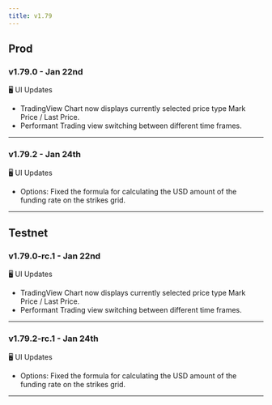 ```yaml
---
title: v1.79
---
```


## Prod
### v1.79.0 - Jan 22nd
🖥️  UI Updates
* TradingView Chart now displays currently selected price type Mark Price / Last Price.
* Performant Trading view switching between different time frames.

---
### v1.79.2 - Jan 24th

🖥️  UI Updates
* Options: Fixed the formula for calculating the USD amount of the funding rate on the strikes grid.
---

## Testnet
### v1.79.0-rc.1 - Jan 22nd

🖥️  UI Updates
* TradingView Chart now displays currently selected price type Mark Price / Last Price.
* Performant Trading view switching between different time frames.
---
### v1.79.2-rc.1 - Jan 24th

🖥️  UI Updates
* Options: Fixed the formula for calculating the USD amount of the funding rate on the strikes grid.
---
